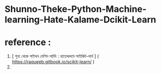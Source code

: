 # Shunno-Theke-Python-Machine-learning-Hate-Kalame-Dcikit-Learn

# reference :
  1. [ শূন্য থেকে পাইথন মেশিন লার্নিং : হাতেকলমে সাইকিট-লার্ন ] ( https://raqueeb.gitbook.io/scikit-learn/ )
  2. 
